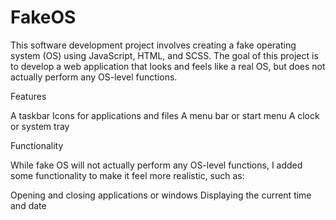 # FakeOS

This software development project involves creating a fake operating system (OS) using JavaScript, HTML, and SCSS. The goal of this project is to develop a web application that looks and feels like a real OS, but does not actually perform any OS-level functions.

Features


A taskbar
Icons for applications and files
A menu bar or start menu
A clock or system tray

Functionality


While fake OS will not actually perform any OS-level functions, I added some functionality to make it feel more realistic, such as:

Opening and closing applications or windows
Displaying the current time and date

